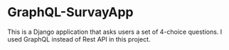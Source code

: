 # GraphQL-SurvayApp
This is a Django application that asks users a set of 4-choice questions. I used GraphQL instead of Rest API in this project.
